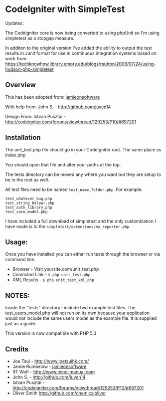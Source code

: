 # CodeIgniter with SimpleTest

Updates:

The CodeIgniter core is now being converted to using phpUnit so I'm using simpletest as a stopgap measure.

In additon to the original version I've added the ability to output the test results in Junit format for use in continuous integration systems based on work from <https://techknowhow.library.emory.edu/blogs/rsutton/2009/07/24/using-hudson-php-simpletest>

## Overview

This has been adopted from:
[jamieonsoftware](http://jamieonsoftware.com/blog/entry/setting-up-the-perfect-codeigniter-tdd-environment "CodeIgniter TDD")

With help from:
John S. - <http://github.com/juven14>

Design From:
Istvan Pusztai - <http://codeigniter.com/forums/viewthread/129253/P10/#697201>

## Installation

The unit_test.php file should go in your CodeIgniter root. The same place as index.php

You should open that file and alter your paths at the top.

The tests directory can be moved any where you want but they are setup to be in the root as well.

All test files need to be named `test_name_folder.php`. For example:

	test_whatever_bug.php
	test_string_helper.php
	test_auth_library.php
	test_core_model.php


I have included a full download of simpletest and the only customization I have made is to the `simpletest/extensions/my_reporter.php`.

## Usage:

Once you have installed you can either run tests through the browser or via command line.

* Browser - Visit yoursite.com/unit_test.php
* Command Link - `$ php unit_test.php`
* XML Results - `$ php unit_test_xml.php`

## NOTES:

Inside the "tests" directory I include two example test files. The test_users_model.php will not run on its own because your application would not include the same users model as the example file. It is supplied just as a guide.

This version is now compatible with PHP 5.3

## Credits

  * Joe Tsui - <http://www.joetsuihk.com/>
  * Jamie Rumbelow - [jamieonsoftware](http://jamieonsoftware.com/blog/entry/setting-up-the-perfect-codeigniter-tdd-environment "CodeIgniter TDD")
  * RT Wolf - <http://www.mind-manual.com>
  * John S. - <http://github.com/juven14>
  * Istvan Pusztai - <http://codeigniter.com/forums/viewthread/129253/P10/#697201>
  * Oliver Smith <http://github.com/chemicaloliver>
